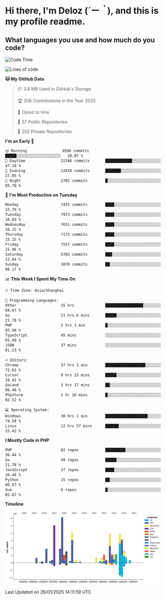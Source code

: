 # **Hi there, I'm Deloz (*´ー｀*), and this is my profile readme.**

## **What languages you use and how much do you code?**

<!--START_SECTION:waka-->
![Code Time](http://img.shields.io/badge/Code%20Time-5%2C593%20hrs%2027%20mins-blue)

![Lines of code](https://img.shields.io/badge/From%20Hello%20World%20I%27ve%20Written-44.5%20million%20lines%20of%20code-blue)

**🐱 My GitHub Data** 

> 📦 3.8 MB Used in GitHub's Storage 
 > 
> 🏆 206 Contributions in the Year 2025
 > 
> 💼 Opted to Hire
 > 
> 📜 37 Public Repositories 
 > 
> 🔑 202 Private Repositories 
 > 
**I'm an Early 🐤** 

```text
🌞 Morning                9506 commits        █████░░░░░░░░░░░░░░░░░░░░   20.07 % 
🌆 Daytime                22346 commits       ████████████░░░░░░░░░░░░░   47.18 % 
🌃 Evening                12810 commits       ███████░░░░░░░░░░░░░░░░░░   27.05 % 
🌙 Night                  2702 commits        █░░░░░░░░░░░░░░░░░░░░░░░░   05.70 % 
```
📅 **I'm Most Productive on Tuesday** 

```text
Monday                   7435 commits        ████░░░░░░░░░░░░░░░░░░░░░   15.70 % 
Tuesday                  7973 commits        ████░░░░░░░░░░░░░░░░░░░░░   16.83 % 
Wednesday                7651 commits        ████░░░░░░░░░░░░░░░░░░░░░   16.15 % 
Thursday                 7175 commits        ████░░░░░░░░░░░░░░░░░░░░░   15.15 % 
Friday                   7557 commits        ████░░░░░░░░░░░░░░░░░░░░░   15.96 % 
Saturday                 5703 commits        ███░░░░░░░░░░░░░░░░░░░░░░   12.04 % 
Sunday                   3870 commits        ██░░░░░░░░░░░░░░░░░░░░░░░   08.17 % 
```


📊 **This Week I Spent My Time On** 

```text
🕑︎ Time Zone: Asia/Shanghai

💬 Programming Languages: 
Other                    35 hrs              █████████████████░░░░░░░░   68.67 % 
Go                       11 hrs 6 mins       █████░░░░░░░░░░░░░░░░░░░░   21.78 % 
PHP                      2 hrs 1 min         █░░░░░░░░░░░░░░░░░░░░░░░░   03.98 % 
TypeScript               45 mins             ░░░░░░░░░░░░░░░░░░░░░░░░░   01.49 % 
JSON                     37 mins             ░░░░░░░░░░░░░░░░░░░░░░░░░   01.23 % 

🔥 Editors: 
Chrome                   37 hrs 1 min        ██████████████████░░░░░░░   72.62 % 
Cursor                   9 hrs 23 mins       █████░░░░░░░░░░░░░░░░░░░░   18.41 % 
GoLand                   3 hrs 17 mins       ██░░░░░░░░░░░░░░░░░░░░░░░   06.46 % 
PhpStorm                 1 hr 16 mins        █░░░░░░░░░░░░░░░░░░░░░░░░   02.52 % 

💻 Operating System: 
Windows                  38 hrs 1 min        ███████████████████░░░░░░   74.58 % 
Linux                    12 hrs 57 mins      ██████░░░░░░░░░░░░░░░░░░░   25.42 % 
```

**I Mostly Code in PHP** 

```text
PHP                      82 repos            █████████░░░░░░░░░░░░░░░░   36.44 % 
Go                       49 repos            █████░░░░░░░░░░░░░░░░░░░░   21.78 % 
JavaScript               37 repos            ████░░░░░░░░░░░░░░░░░░░░░   16.44 % 
Python                   15 repos            ██░░░░░░░░░░░░░░░░░░░░░░░   06.67 % 
Vue                      6 repos             █░░░░░░░░░░░░░░░░░░░░░░░░   02.67 % 
```



**Timeline**

![Lines of Code chart](https://raw.githubusercontent.com/deloz/deloz/main/assets/bar_graph.png)


 Last Updated on 26/01/2025 14:11:59 UTC
<!--END_SECTION:waka-->

